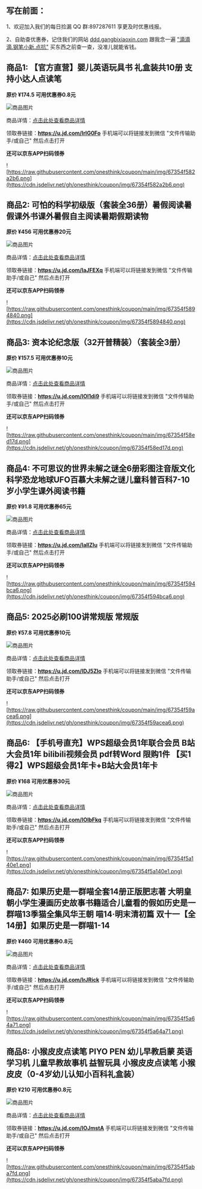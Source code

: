 ## 写在前面：

1、欢迎加入我们的每日捡漏 QQ 群:897287611 享更及时优惠线报。

2、自助查优惠券，记住我们的网站 [ddd.gangbixiaoxin.com](https://ddd.gangbixiaoxin.com) 跟我念一遍 ["滴滴滴.钢笔小新.点抗"](https://ddd.gangbixiaoxin.com) 买东西之前查一查，没准儿就能省钱。

## 商品1: 【官方直营】婴儿英语玩具书 礼盒装共10册 支持小达人点读笔

**原价 ¥174.5 可用优惠券0.8元**

![商品图片](http://img14.360buyimg.com/n1/jfs/t1/184737/28/4713/271114/60a33a49E5d97008e/483ebc685662266d.jpg)

商品详情：[点击此处查看商品详情](https://union-click.jd.com/jdc?e=1003156031&amp;p=JF8BAacJK1olXwMDXVxUCkkQBV8OG10RXg8EVFddAXtTXDdWRGtMGENDFlVDFhBPXDlfTwQKBlMdBgABFhNSVzMXQh5JAAhADhpRdUpBehphUiBtH3pSLD8EYStNAThecFhPMwR-FApcbgBnY20LRjtqIWJ1LEkdBDxIdwt8eA5JKll2Byk-CBxwegh3bAFcA2NdMyE-VSxIZ21zZy9xCw9nDDU0f0peXQpQfCR1KWVcIzcHUDx0fDB-cglzKV9XFSYtYwBDA2dJbDlyNGZhKwkpcTtEdDZzXi18PWN2DD5JCj4nR2lxcjBCKERhJyA-dyhSfG9WHVJUGwoOZF9tC0oXBGYOHF0cWDYyVF5tSSUXAm4MG1oXVTYDZF5bCksTBmgAHl0RXQ8yVFZaOJy6u7qCqo6d5NKc3Inkr56ev7uWk2slbQUyVF9cCksTBG4KG2slXQUyV24DZkpEBWwKH1oWM1oAAgIPXxNebW8MH1kcWQYLV25fCUoVAV84KyYUC393PRcmcAlrUxdpQjJ1BwRVAjVeUiUVfy9cGj1eLWYAVwM9dzdzdBc4G2s)

领取券链接：**https://u.jd.com/IrlG0Fo** 手机端可以将链接发到微信 "文件传输助手/或自己" 然后点击打开

**还可以京东APP扫码领券**

![https://raw.githubusercontent.com/onesthink/coupon/main/img/67354f582a2b6.png](https://cdn.jsdelivr.net/gh/onesthink/coupon/img/67354f582a2b6.png)

## 商品2: 可怕的科学初级版（套装全36册）暑假阅读暑假课外书课外暑假自主阅读暑期假期读物

**原价 ¥456 可用优惠券20元**

![商品图片](http://img14.360buyimg.com/n1/jfs/t1/160731/23/42835/92635/65dd8d62F4fdc6c26/1fabfda8f353a818.jpg)

商品详情：[点击此处查看商品详情](https://union-click.jd.com/jdc?e=1003156031&amp;p=JF8BAaUJK1olXwIAVF5cD00RA18IGF4XXw8HUG4ZVxNJXF9RXh5UHw0cSgUFVx1AVzAXQA4KD1heSgYYXBcIWipURlVXB0IOVV5UdDxAYgsKEy5HNXxGDiZeSA1WBxYNdVlxJV8CNDUhUgpVQW5rQAVpChFCWCokcCJgSgRUbDJxBWJhEhgpUBZuYW5aXTteLWFlDSIUfikWag1BfxtiBVt1Nhc5Tj11ZBx8eBJCKX9QMic-axVgah9YYD1pI1FdMA4pew0SZScJQyx2PkJ2LQQ6cTheXBlsb08XKDZfVCNVSTlTSwx2UwFKRwVbEiYPcjJnD2M4GmsWXAYFXVhaDkISM18IG2tHM9604ob4uVfDqeDdk8wlXDYCUlxdDE4QC2oBHV4VbQYKU26KpfPCid7dk-LBw47V7fmIgffDnec4K2sWbQYDVVxdDEwWAW84K1sWbQUyCjBcW0IQV2gPEzVJX1BeBggLQyUXAGsLGl0XWQIyVl9cCkknM18JG1JpKlFjMFxVfRl_eStSY1hVG0cGLVszCi9vWm9ocCdPHERAVT0GVjdAM284)

领取券链接：**https://u.jd.com/IaJFEXq** 手机端可以将链接发到微信 "文件传输助手/或自己" 然后点击打开

**还可以京东APP扫码领券**

![https://raw.githubusercontent.com/onesthink/coupon/main/img/67354f5894840.png](https://cdn.jsdelivr.net/gh/onesthink/coupon/img/67354f5894840.png)

## 商品3: 资本论纪念版（32开普精装）（套装全3册）

**原价 ¥157.5 可用优惠券10元**

![商品图片](http://img14.360buyimg.com/n1/jfs/t1/138139/10/28062/91054/62e33a60E834303e5/391363bf4debeb02.jpg)

商品详情：[点击此处查看商品详情](https://union-click.jd.com/jdc?e=1003156031&amp;p=JF8BAaUJK1olXwIAVF5cD00RA18IGFkQXwQLUm4ZVxNJXF9RXh5UHw0cSgUFVx1AVzAXQA4KD1heSgYYXBcIWipURlVXB0IOVV5UdDxAYgsKEy4RNEB6HxpeSCtTeygIdVlxJV8CNDUhUgpVQW5rSyxoChFCWCokcCtjcARNbTJHBWJhJBgqehF0YW5aXS9OLVVlDj4UfxMXcQ0Jcxt1FVxmNhchTjxuYBZrQThCKX9QMic-axVgehtuYD1pI1FdATsqUTMeZW1SQyx2PkJ2LToNcTh0QxgJb08XKDZnCSYmTBJ3GQoOaSdyFFZrCRsGdxhBD2M4GmsWXAYFXVhaDkISM18IG2tHM9604ob4uVfDqeDdk8wlXDYCUlxdDE4QC2sIGl4TbQYKU26KpfPCid7dk-LBw47V7fmIgffDnec4K2sWbQYDVVxdDEwWAW84K1sWbQUyCjBcW00fADpdGTVJX1BeBgZUTiUXB2sKG14TXAMyVl9cCkknM18JG1JpKlFjMFxVfU9-RRdDX1hVPUJ6E14zCi9vWm9ocCdPHERAVT0NfzZAM284)

领取券链接：**https://u.jd.com/IOl1di9** 手机端可以将链接发到微信 "文件传输助手/或自己" 然后点击打开

**还可以京东APP扫码领券**

![https://raw.githubusercontent.com/onesthink/coupon/main/img/67354f58ed17d.png](https://cdn.jsdelivr.net/gh/onesthink/coupon/img/67354f58ed17d.png)

## 商品4: 不可思议的世界未解之谜全6册彩图注音版文化科学恐龙地球UFO百慕大未解之谜儿童科普百科7-10岁小学生课外阅读书籍

**原价 ¥91.8 可用优惠券65元**

![商品图片](http://img14.360buyimg.com/n1/jfs/t1/247673/27/22332/198059/672b03bfFc9269ece/96dd1b107a3eadd1.jpg)

商品详情：[点击此处查看商品详情](https://union-click.jd.com/jdc?e=1003156031&amp;p=JF8BAdoJK1olXwIGVVhbDkofB18IGlocVQ8KU1hfD08fBV9MRANLAjZbERscSkAJHTRQRA1CCVkdDwtCWhVLHTdNTwcKBENeCVAfUg8beDlbY1thGVoBCxouTxtWZzRJXhxIDV1rOgwldhxBaAwMfS5LOV5dAzwOVlxXDxtxaz5sLk9eIic1bDxefCx-YglNOWUDEiovVTl1AhNObC5mK2FYNBc-akp-YW5aWzhnB1ZgHS4bfjJvZRh7ZAxhJFRrID06Sj9IVQtzfCcTOE5hIjkCViNFZRB_bD92GmUABjgpCShWdw10ciwUNlp0PSY0fEp0RxgKRi12PnYKNBY6fit1YCh8YgF8KV99EylfcClsY3sKbk8XKDZJHSw_STNIZgxtbSBUPwBVXFgddhlnD2M4GmsWXAYFXVhaDkISM18IG2tUMwEDV1pbCnsWM28OGVsRWAEKUF1aC0knA2cPK4y45dOI5YvVsZ-Ji7ixvI6c4dKc3G5tOEgnA24JGVsRWgcAVG5tCEgnAF9WdVpGWwUAUwkJZhcVVTNaQA1RMwYGUFxbCU4WAV8KGloXXzYyZCULWzMXdytUGARRLkFSFToGSQ5QXj9TcjVHJXhVAjU-DC1iXQtQRAx3DlgyVG4)

领取券链接：**https://u.jd.com/IalIZIu** 手机端可以将链接发到微信 "文件传输助手/或自己" 然后点击打开

**还可以京东APP扫码领券**

![https://raw.githubusercontent.com/onesthink/coupon/main/img/67354f594bca6.png](https://cdn.jsdelivr.net/gh/onesthink/coupon/img/67354f594bca6.png)

## 商品5: 2025必刷100讲常规版 常规版

**原价 ¥57.8 可用优惠券10元**

![商品图片](http://img14.360buyimg.com/n1/jfs/t1/33681/31/22511/163143/66a1fd00Feea50bfd/be207b9427ce9898.jpg)

商品详情：[点击此处查看商品详情](https://union-click.jd.com/jdc?e=1003156031&amp;p=JF8BAa4JK1olXwQEU1pZC0sTAl8IGlsVWwUEUlxaCE4RC19MRANLAjZbERscSkAJHTRQRA1CCVkdDwtCWhVLHTdNTwcKBENeCVAfUg8bdBt-bl0UJA5rNzwLXB1JBTRLRVp2KQUHOlw6eyJjRWd3WVJFBWVXVh4UCFxXDxtxazliPn1AIwEPaD9OYC9_RAFNOWVmEig_VT11Sg9Oby5lOmFbPBcqakp-YSZsWzhnAHVgVSobfDJ_Yw9raAxhJG5mIAcuVz9uWQ1zfSdrCllmMzcufA9xATlQbDhyAXIABjcqezhUdwt8D1lgbUB6BAhYUwx2Yw1McANVAU1iHwcjfjsbD18JK1gUXQELUllbAU4nM28IKxp7XQMCVVZdD0wnAl8IHVkVWQMFXFpZCUIXM28AHGvC8L7X3u-IgPLDneffovzA1LrWytZtOHsUM28JGlkVWQEDVl5tOEsUM2w4RTUUDg4CV1ZbCyVLATlUSQZHHGgCUFpfCUkTA2g4GVoUXwQyZG4qfD1iBW5xEzJ2P1BWAgBbUwhJAgx8GF57X2FxPSobADRVCj9QeA4XHU8CZF5t)

领取券链接：**https://u.jd.com/IDJ5Zlo** 手机端可以将链接发到微信 "文件传输助手/或自己" 然后点击打开

**还可以京东APP扫码领券**

![https://raw.githubusercontent.com/onesthink/coupon/main/img/67354f59acea6.png](https://cdn.jsdelivr.net/gh/onesthink/coupon/img/67354f59acea6.png)

## 商品6: 【手机号直充】WPS超级会员1年联合会员 B站大会员1年 bilibili视频会员 pdf转Word 限购1件 【买1得2】WPS超级会员1年卡+B站大会员1年卡

**原价 ¥168 可用优惠券30元**

![商品图片](http://img14.360buyimg.com/n1/jfs/t1/175663/31/49119/50523/6720de7eF20f6281f/103b004ee973aacd.jpg)

商品详情：[点击此处查看商品详情](https://union-click.jd.com/jdc?e=1003156031&amp;p=JF8BAdMJK1olXgEHV1hbCkwQA18IGlsWXQEFUFdVDk0XAl9MRANLAjZbERscSkAJHTRQRA1CCVkdDwtCWhVLHTdNTwcKBENeCVAfUg8bBQ4IT1h3K38ELSMod0NjUGcBRyFzL21YOlwaWy52XQsPQy9TXQFWFjspTFxXDxtxazliBGVcI1w5WzJ0eC58YitNOWV6Eik_Uit1AhNOby5lPmFbPBcpQEpyYSZOWzhnB2RgHTYbfwN8ehsJbAxhJFRhIBc-Sz1-dwtzfCcTOE5hIjkCViNFZRNYbC9lWGV7NDsqUjxLYCd0cjhxPlpiViktfChgXAxxeztiKXYEIDcLbjxfYDN_RCd1KnUCESgkcBMnVjENXC5UCXFiTlk8XQMUUTpeWDNjGwoOZF9tC0oXBGYOHF0cWDYyVF5tSSUXAmsJEloQXzYDZF5bCksTBmgAH10VVAIyVFZaOJy6u7qCqo6d5NKc3Inkr56ev7uWk2slbQUyVF9cCksTBG4KG2slXQUyV24DZkpEC28OGF0cM1oAAgIPVABBbWgJGl0QWQACZFxcCUkVM184HToVCQVgIidbcTZifGd8SFMcAXxkJjUHZklQUAppRT8SBXJEVFkJSi5jR18IKw)

领取券链接：**https://u.jd.com/IOlbFkq** 手机端可以将链接发到微信 "文件传输助手/或自己" 然后点击打开

**还可以京东APP扫码领券**

![https://raw.githubusercontent.com/onesthink/coupon/main/img/67354f5a140e1.png](https://cdn.jsdelivr.net/gh/onesthink/coupon/img/67354f5a140e1.png)

## 商品7: 如果历史是一群喵全套14册正版肥志著 大明皇朝小学生漫画历史故事书籍适合儿童看的假如历史是一群喵13季猫全集风华王朝 喵14·明末清初篇 双十一【全14册】如果历史是一群喵1-14

**原价 ¥460 可用优惠券0.8元**

![商品图片](http://img14.360buyimg.com/n1/jfs/t1/206119/2/42537/372728/666274c6Fa075c394/d1d1ce5eabcd1895.jpg)

商品详情：[点击此处查看商品详情](https://union-click.jd.com/jdc?e=1003156031&amp;p=JF8BAa4JK1olXwQAVF5aCEMSBl8IGlsWWAQBU19ZC08eAF9MRANLAjZbERscSkAJHTRQRA1CCVkdDwtCWhVLHTdNTwcKBENeCVAfUg8bVwZuSwZmXV53DgsvYw9tZRQNeggSImZYOlwcWCN-RTJ9UxtcFW1ZCFY5a1xXDxtxazliBHFHIFw1bT90Vix-ciNNOWVyEioVUix1Sh9OexBlDWFbBhcqektkYW50Wy9NB2FgVS4bayljZBt7UgxhJG5SLS0mSzwVewtzfSdrCl1cMCopeAt0egdQbDhyAXIABj4kezxTdG58D1lgbQNDAgU1Vz1gYDcPRxh0BF9-IF88WjsbD18JK1gUXQELUllbAU4nM28IKxp7XQcCVlpaDE8nAl8IHVkVWQMFXFpUAU8RM28AHGvC8L7X3u-IgPLDneffovzA1LrWytZtOHsUM28JGlkVWQEDVl5tOEsUM2w4RTUUDgAAVFxcCSVLATlUSQVFX2gBVFdeCkofB204GVoUXwQyZG4JYS1HXhwIQy5PCHRpECQ7c052UGh3ewF7X0dSPDcbVT5fQyZAcABJVWJhZF5t)

领取券链接：**https://u.jd.com/IrJRick** 手机端可以将链接发到微信 "文件传输助手/或自己" 然后点击打开

**还可以京东APP扫码领券**

![https://raw.githubusercontent.com/onesthink/coupon/main/img/67354f5a64a71.png](https://cdn.jsdelivr.net/gh/onesthink/coupon/img/67354f5a64a71.png)

## 商品8: 小猴皮皮点读笔 PIYO PEN 幼儿早教启蒙 英语学习机 儿童早教故事机 益智玩具 小猴皮皮点读笔 小猴皮皮（0-4岁幼儿认知小百科礼盒装）

**原价 ¥210 可用优惠券0.8元**

![商品图片](http://img14.360buyimg.com/n1/jfs/t1/198215/34/44724/173040/6653f105Fe8d3a616/f0656dc62a562268.jpg)

商品详情：[点击此处查看商品详情](https://union-click.jd.com/jdc?e=1003156031&amp;p=JF8BAa4JK1olXQ4GXF5fCU0eB18IGlsUWA4BV11ZC0wXA19MRANLAjZbERscSkAJHTRQRA1CCVkdDwtCWhVLHTdNTwcKBENeCVAfUg8bAxVVRVJpP09mUxVUeDJNeTEKYRhMPm9DOlw4YAhtAjVsSxBJPnJcJC4od1xXDxtxazliLnFdIFwlaz90VjF8Yi9NOWVyEioVUix1Sh9OexBlDWFbBhcqektkYW50Wy9NB2FgVS4bayljZBt7UgxhJG5SLS0mSzwVewtzfSdrCl1cMCopeAt0egdQbDhyAXIABj4kezxTdG58D1lgbX9fHV8FY0J1YyQLY1MPHkNjATpUTCsbD18JK1gUXQELUllbAU4nM28IKxp7XQcBU11UC00nAl8IHVkVWQMFXFldDUwXM28AHGvC8L7X3u-IgPLDneffovzA1LrWytZtOHsUM28JGlkVWQEDVl5tOEsUM2w4RTUUDgAAVQ0KCiVLATlUSRtFD2gBVFdfDUIUB2g4GVoUXwQyZG5dchZJChNqUj8SFg9yLQQnVkltQDZrchp7X2NqFyRcUi9HSDNrbwVlLXN9ZF5t)

领取券链接：**https://u.jd.com/IOJmstA** 手机端可以将链接发到微信 "文件传输助手/或自己" 然后点击打开

**还可以京东APP扫码领券**

![https://raw.githubusercontent.com/onesthink/coupon/main/img/67354f5aba7fd.png](https://cdn.jsdelivr.net/gh/onesthink/coupon/img/67354f5aba7fd.png)

